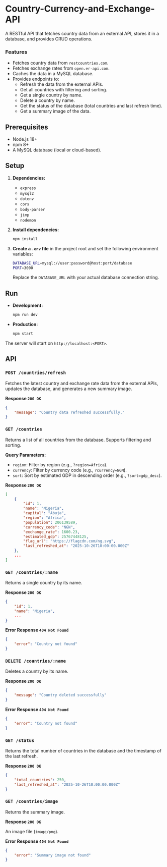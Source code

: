 # Country-Currency-and-Exchange-API

A RESTful API that fetches country data from an external API, stores it in a database, and provides CRUD operations.

### Features

- Fetches country data from `restcountries.com`.
- Fetches exchange rates from `open.er-api.com`.
- Caches the data in a MySQL database.
- Provides endpoints to:
    - Refresh the data from the external APIs.
    - Get all countries with filtering and sorting.
    - Get a single country by name.
    - Delete a country by name.
    - Get the status of the database (total countries and last refresh time).
    - Get a summary image of the data.

## Prerequisites

- Node.js 18+
- npm 8+
- A MySQL database (local or cloud-based).

## Setup

1.  **Dependencies:**
    - `express`
    - `mysql2`
    - `dotenv`
    - `cors`
    - `body-parser`
    - `jimp`
    - `nodemon`

2.  **Install dependencies:**
    ```bash
    npm install
    ```

3.  **Create a `.env` file** in the project root and set the following environment variables:
    ```bash
    DATABASE_URL=mysql://user:password@host:port/database
    PORT=3000
    ```
    Replace the `DATABASE_URL` with your actual database connection string.

## Run

-   **Development:**
    ```bash
    npm run dev
    ```
-   **Production:**
    ```bash
    npm start
    ```

The server will start on `http://localhost:<PORT>`.

## API

### `POST /countries/refresh`

Fetches the latest country and exchange rate data from the external APIs, updates the database, and generates a new summary image.

**Response `200 OK`**

```json
{
    "message": "Country data refreshed successfully."
}
```

### `GET /countries`

Returns a list of all countries from the database. Supports filtering and sorting.

**Query Parameters:**

-   `region`: Filter by region (e.g., `?region=Africa`).
-   `currency`: Filter by currency code (e.g., `?currency=NGN`).
-   `sort`: Sort by estimated GDP in descending order (e.g., `?sort=gdp_desc`).

**Response `200 OK`**

```json
[
    {
        "id": 1,
        "name": "Nigeria",
        "capital": "Abuja",
        "region": "Africa",
        "population": 206139589,
        "currency_code": "NGN",
        "exchange_rate": 1600.23,
        "estimated_gdp": 25767448125,
        "flag_url": "https://flagcdn.com/ng.svg",
        "last_refreshed_at": "2025-10-26T10:00:00.000Z"
    },
    ...
]
```

### `GET /countries/:name`

Returns a single country by its name.

**Response `200 OK`**

```json
{
    "id": 1,
    "name": "Nigeria",
    ...
}
```

**Error Response `404 Not Found`**

```json
{
    "error": "Country not found"
}
```

### `DELETE /countries/:name`

Deletes a country by its name.

**Response `200 OK`**

```json
{
    "message": "Country deleted successfully"
}
```

**Error Response `404 Not Found`**

```json
{
    "error": "Country not found"
}
```

### `GET /status`

Returns the total number of countries in the database and the timestamp of the last refresh.

**Response `200 OK`**

```json
{
    "total_countries": 250,
    "last_refreshed_at": "2025-10-26T10:00:00.000Z"
}
```

### `GET /countries/image`

Returns the summary image.

**Response `200 OK`**

An image file (`image/png`).

**Error Response `404 Not Found`**

```json
{
    "error": "Summary image not found"
}
```

